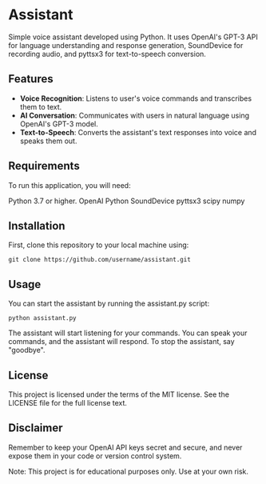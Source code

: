 # Assistant
Simple voice assistant developed using Python. It uses OpenAI's GPT-3 API for language understanding and response generation, SoundDevice for recording audio, and pyttsx3 for text-to-speech conversion.

## Features
- **Voice Recognition**: Listens to user's voice commands and transcribes them to text.
- **AI Conversation**: Communicates with users in natural language using OpenAI's GPT-3 model.
- **Text-to-Speech**: Converts the assistant's text responses into voice and speaks them out.

## Requirements
To run this application, you will need:  

Python 3.7 or higher.
OpenAI Python
SoundDevice
pyttsx3
scipy
numpy

## Installation 
First, clone this repository to your local machine using:

```
git clone https://github.com/username/assistant.git
```

## Usage
You can start the assistant by running the assistant.py script:

```
python assistant.py
```

The assistant will start listening for your commands. You can speak your commands, and the assistant will respond. To stop the assistant, say "goodbye".

## License
This project is licensed under the terms of the MIT license. See the LICENSE file for the full license text.

## Disclaimer
Remember to keep your OpenAI API keys secret and secure, and never expose them in your code or version control system.

Note: This project is for educational purposes only. Use at your own risk.
